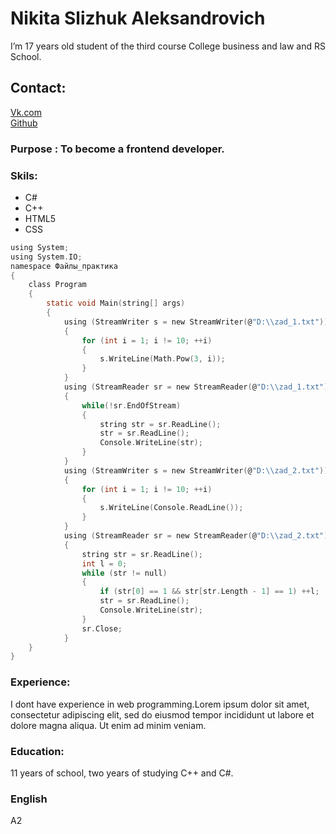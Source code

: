 # Nikita Slizhuk Aleksandrovich

I’m 17 years old student of the third course College business and law and RS School.
## Contact:  
[Vk.com](https://vk.com/sabotage_mm)  
[Github](https://github.com/nikson1707)
### Purpose : To beсome a frontend developer.
### Skils:
* C#
* C++
* HTML5
* CSS
```C
using System;
using System.IO;
namespace Файлы_практика
{
    class Program
    {
        static void Main(string[] args)
        {
            using (StreamWriter s = new StreamWriter(@"D:\\zad_1.txt"))
            {
                for (int i = 1; i != 10; ++i)
                {
                    s.WriteLine(Math.Pow(3, i));
                }
            }
            using (StreamReader sr = new StreamReader(@"D:\\zad_1.txt"))
            {
                while(!sr.EndOfStream)
                {
                    string str = sr.ReadLine();
                    str = sr.ReadLine();
                    Console.WriteLine(str);
                }
            }
            using (StreamWriter s = new StreamWriter(@"D:\\zad_2.txt"))
            {
                for (int i = 1; i != 10; ++i)
                {
                    s.WriteLine(Console.ReadLine());
                }
            }
            using (StreamReader sr = new StreamReader(@"D:\\zad_2.txt"))
            {
                string str = sr.ReadLine();
                int l = 0;
                while (str != null) 
                {
                    if (str[0] == 1 && str[str.Length - 1] == 1) ++l;
                    str = sr.ReadLine();
                    Console.WriteLine(str);
                }
                sr.Close;
            }
    }
}
```
### Experience:

I dont have experience in web programming.Lorem ipsum dolor sit amet, consectetur adipiscing elit, sed do eiusmod tempor incididunt ut labore et dolore magna aliqua. Ut enim ad minim veniam.

### Education: 

11 years of school, two years of studying C++ and C#.

### English
A2

